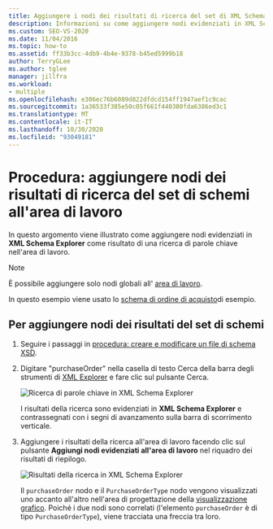 ```yaml
---
title: Aggiungere i nodi dei risultati di ricerca del set di XML Schema all'area di lavoro
description: Informazioni su come aggiungere nodi evidenziati in XML Schema Explorer come risultato di una ricerca di parole chiave nell'area di lavoro.
ms.custom: SEO-VS-2020
ms.date: 11/04/2016
ms.topic: how-to
ms.assetid: ff33b3cc-4db9-4b4e-9378-b45ed5999b18
author: TerryGLee
ms.author: tglee
manager: jillfra
ms.workload:
- multiple
ms.openlocfilehash: e306ec76b6089d822dfdcd154ff1947aef1c9cac
ms.sourcegitcommit: 1a36533f385e50c05f661f440380fda6386ed3c1
ms.translationtype: MT
ms.contentlocale: it-IT
ms.lasthandoff: 10/30/2020
ms.locfileid: "93049181"
---
```

# <a name="how-to-add-schema-set-search-result-nodes-to-the-workspace"></a>Procedura: aggiungere nodi dei risultati di ricerca del set di schemi all'area di lavoro

In questo argomento viene illustrato come aggiungere nodi evidenziati in **XML Schema Explorer** come risultato di una ricerca di parole chiave nell'area di lavoro.

> [!NOTE]
> È possibile aggiungere solo nodi globali all' [area di lavoro](../xml-tools/xml-schema-designer-workspace.md).

In questo esempio viene usato lo [schema di ordine di acquisto](../xml-tools/sample-xsd-file-purchase-order-schema.md)di esempio.

## <a name="to-add-schema-set-result-nodes"></a>Per aggiungere nodi dei risultati del set di schemi

1. Seguire i passaggi in [procedura: creare e modificare un file di schema XSD](../xml-tools/how-to-create-and-edit-an-xsd-schema-file.md).

2. Digitare "purchaseOrder" nella casella di testo Cerca della barra degli strumenti di [XML Explorer](../xml-tools/xml-schema-explorer.md) e fare clic sul pulsante Cerca.

     ![Ricerca di parole chiave in XML Schema Explorer](../xml-tools/media/schemaexplorersearch.gif)

     I risultati della ricerca sono evidenziati in **XML Schema Explorer** e contrassegnati con i segni di avanzamento sulla barra di scorrimento verticale.

3. Aggiungere i risultati della ricerca all'area di lavoro facendo clic sul pulsante **Aggiungi nodi evidenziati all'area di lavoro** nel riquadro dei risultati di riepilogo.

     ![Risultati della ricerca in XML Schema Explorer](../xml-tools/media/schemaexplorersearchresult.gif)

     Il `purchaseOrder` nodo e il `PurchaseOrderType` nodo vengono visualizzati uno accanto all'altro nell'area di progettazione della [visualizzazione grafico](../xml-tools/graph-view.md). Poiché i due nodi sono correlati (l'elemento `purchaseOrder` è di tipo `PurchaseOrderType`), viene tracciata una freccia tra loro.
